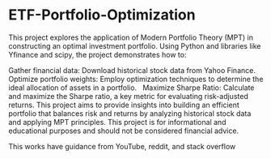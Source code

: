 # ETF-Portfolio-Optimization

This project explores the application of Modern Portfolio Theory (MPT) in constructing an optimal investment portfolio. Using Python and libraries like Yfinance and scipy, the project demonstrates how to:

Gather financial data: Download historical stock data from Yahoo Finance.
Optimize portfolio weights: Employ optimization techniques to determine the ideal allocation of assets in a portfolio.   
Maximize Sharpe Ratio: Calculate and maximize the Sharpe ratio, a key metric for evaluating risk-adjusted returns.
This project aims to provide insights into building an efficient portfolio that balances risk and returns by analyzing historical stock data and applying MPT principles. This project is for informational and educational purposes and should not be considered financial advice.

This works have guidance from YouTube, reddit, and stack overflow
